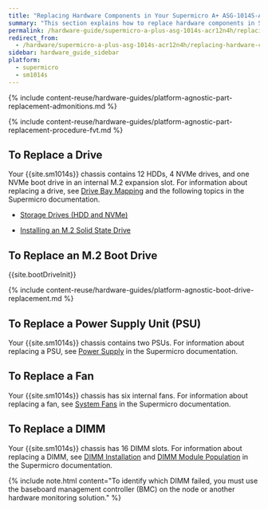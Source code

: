 ```yaml
---
title: "Replacing Hardware Components in Your Supermicro A+ ASG-1014S-ACR12N4H Nodes"
summary: "This section explains how to replace hardware components in Supermicro 1014S nodes."
permalink: /hardware-guide/supermicro-a-plus-asg-1014s-acr12n4h/replacing-hardware-components.html
redirect_from:
  - /hardware/supermicro-a-plus-asg-1014s-acr12n4h/replacing-hardware-components.html
sidebar: hardware_guide_sidebar
platform:
  - supermicro
  - sm1014s
---
```


{% include content-reuse/hardware-guides/platform-agnostic-part-replacement-admonitions.md %}

{% include content-reuse/hardware-guides/platform-agnostic-part-replacement-procedure-fvt.md %}

## To Replace a Drive
Your {{site.sm1014s}} chassis contains 12 HDDs, 4 NVMe drives, and one NVMe boot drive in an internal M.2 expansion slot. For information about replacing a drive, see [Drive Bay Mapping](drive-bay-mapping.html) and the following topics in the Supermicro documentation.

* [Storage Drives (HDD and NVMe)](https://www.supermicro.com/manuals/superserver/1U/MNL-2436.pdf#page=40)

* [Installing an M.2 Solid State Drive](https://www.supermicro.com/manuals/superserver/1U/MNL-2436.pdf#page=44)

## To Replace an M.2 Boot Drive
{{site.bootDriveInit}}

{% include content-reuse/hardware-guides/platform-agnostic-boot-drive-replacement.md %}

## To Replace a Power Supply Unit (PSU)
Your {{site.sm1014s}} chassis contains two PSUs. For information about replacing a PSU, see [Power Supply](https://www.supermicro.com/manuals/superserver/1U/MNL-2436.pdf#page=48) in the Supermicro documentation.


## To Replace a Fan
Your {{site.sm1014s}} chassis has six internal fans. For information about replacing a fan, see [System Fans](https://www.supermicro.com/manuals/superserver/1U/MNL-2436.pdf#page=46) in the Supermicro documentation.


## To Replace a DIMM
Your {{site.sm1014s}} chassis has 16 DIMM slots. For information about replacing a DIMM, see [DIMM Installation](https://www.supermicro.com/manuals/superserver/1U/MNL-2436.pdf#page=36) and [DIMM Module Population](https://www.supermicro.com/manuals/superserver/1U/MNL-2436.pdf#page=34) in the Supermicro documentation.

{% include note.html content="To identify which DIMM failed, you must use the baseboard management controller (BMC) on the node or another hardware monitoring solution." %}

